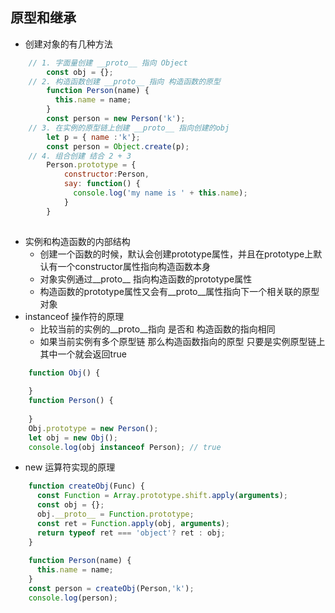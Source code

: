 原型和继承
--
* 创建对象的有几种方法
```jsx harmony
    // 1. 字面量创建 __proto__ 指向 Object
        const obj = {};
    // 2. 构造函数创建 __proto__ 指向 构造函数的原型
        function Person(name) {
          this.name = name;
        } 
        const person = new Person('k'); 
    // 3. 在实例的原型链上创建 __proto__ 指向创建的obj
        let p = { name :'k'};
        const person = Object.create(p);
    // 4. 组合创建 结合 2 + 3
        Person.prototype = {
            constructor:Person,
            say: function() {
              console.log('my name is ' + this.name);
            }
        }
     
```
* 实例和构造函数的内部结构
    * 创建一个函数的时候，默认会创建prototype属性，并且在prototype上默认有一个constructor属性指向构造函数本身
    * 对象实例通过__proto__ 指向构造函数的prototype属性
    * 构造函数的prototype属性又会有__proto__属性指向下一个相关联的原型对象 
* instanceof 操作符的原理
    * 比较当前的实例的__proto__指向 是否和 构造函数的指向相同
    * 如果当前实例有多个原型链 那么构造函数指向的原型 只要是实例原型链上其中一个就会返回true  
```jsx harmony
    function Obj() {
          
    }
    function Person() {
           
    }
    Obj.prototype = new Person();
    let obj = new Obj();
    console.log(obj instanceof Person); // true
```
* new 运算符实现的原理

```jsx harmony
    function createObj(Func) {
      const Function = Array.prototype.shift.apply(arguments);
      const obj = {};
      obj.__proto__ = Function.prototype;
      const ret = Function.apply(obj, arguments);
      return typeof ret === 'object'? ret : obj; 
    }
    
    function Person(name) {
      this.name = name;
    } 
    const person = createObj(Person,'k');
    console.log(person);
    
```